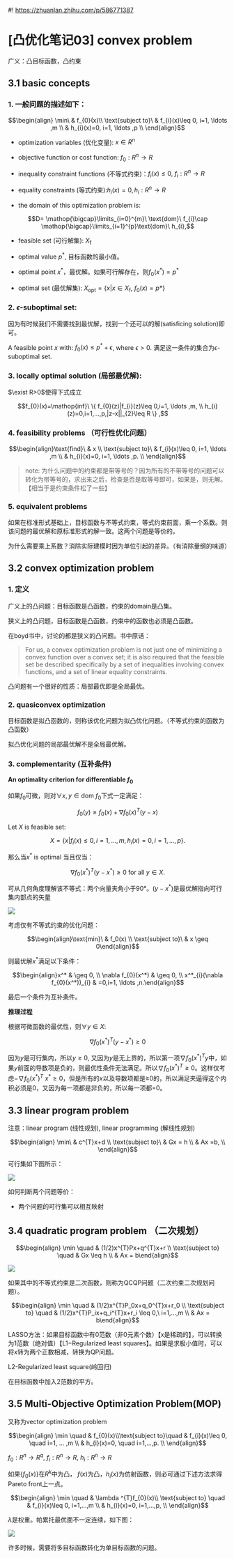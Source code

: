 #! https://zhuanlan.zhihu.com/p/586771387
# [凸优化笔记03] convex problem 

广义：凸目标函数，凸约束

## 3.1 basic concepts

### 1. 一般问题的描述如下：

$$\begin{align} \min\ & f_{0}(x)\\ \text{subject to}\ & f_{i}(x)\leq 0,  i=1, \ldots ,m \\ & h_{i}(x)=0, i=1, \ldots ,p \\ \end{align}$$

+ optimization variables (优化变量): $x \in R^{n}$

+ objective function or cost function: $f_0:R^{n} \rightarrow R$

+ inequality constraint functions (不等式约束)：$f_i(x) \leq 0,\ f_i:R^n \rightarrow R$

+ equality constraints (等式约束):$h_i(x)=0, h_i:R^n \rightarrow R$

+ the domain of this optimization problem is:

$$D= \mathop{\bigcap}\limits_{i=0}^{m}\ \text{dom}\ f_{i}\cap \mathop{\bigcap}\limits_{i=1}^{p}\text{dom}\ h_{i},$$

+ feasible set (可行解集): $X_\text{f}$

+ optimal value $p^*$, 目标函数的最小值。

+ optimal point $x^*$，最优解。如果可行解存在，则$f_0(x^*)=p^*$

+ optimal set (最优解集): $X_{\text{opt}} = \{ x | x \in X_{\text{f}},\ f_0(x) = p*\}$

### 2. $\epsilon$-suboptimal set:

因为有时候我们不需要找到最优解，找到一个还可以的解(satisficing solution)即可。

A feasible point $x$ with: $f_{0}(x)\leq p^{*}+\epsilon$, where $\epsilon > 0$. 满足这一条件的集合为$\epsilon$-suboptimal set.

### 3. locally optimal solution (局部最优解):

$\exist R>0$使得下式成立

$$f_{0}(x)=\mathop{inf}\ \{ f_{0}(z)|f_{i}(z)\leq 0,i=1, \ldots ,m, \\ h_{i}(z)=0,i=1,...,p,|z-x||_{2}\leq R \} ,$$

### 4. feasibility problems （可行性优化问题）

$$\begin{align}\text{find}\ & x \\ \text{subject to}\ & f_{i}(x)\leq 0, i=1, \ldots ,m \\ & h_{i}(x)=0, i=1, \ldots ,p. \\ \end{align}$$

>note: 为什么问题中的约束都是带等号的？因为所有的不带等号的问题可以转化为带等号的，求出来之后，检查是否是取等号即可，如果是，则无解。【相当于是约束条件松了一些】

### 5. equivalent problems

如果在标准形式基础上，目标函数与不等式约束，等式约束前面，乘一个系数。则该问题的最优解和原标准形式的解一致。这两个问题是等价的。

为什么需要乘上系数？消除实际建模时因为单位引起的差异。（有消除量纲的味道）

## 3.2 convex optimization problem

### 1. 定义

广义上的凸问题：目标函数是凸函数，约束的domain是凸集。

狭义上的凸问题，目标函数是凸函数，约束中的函数也必须是凸函数。

在boyd书中，讨论的都是狭义的凸问题。书中原话：

>For us, a convex optimization problem is not just one of minimizing a convex function over a convex set; it is also required that the feasible set be described specifically by a set of inequalities involving
convex functions, and a set of linear equality constraints.

凸问题有一个很好的性质：局部最优即是全局最优。

### 2. quasiconvex optimization

目标函数是拟凸函数的，则称该优化问题为拟凸优化问题。（不等式约束的函数为凸函数）

拟凸优化问题的局部最优解不是全局最优解。

### 3. complementarity (互补条件)

**An optimality criterion for differentiable $f_0$**

如果$f_0$可微，则对$\forall x,y \in \text{dom}\ f_0$下式一定满足：

$$f_{0}(y)\geq f_{0}(x)+ \nabla f_{0}(x)^{T}(y-x)$$

Let $X$ is feasible set:

$$X= \left\{ x|f_{i}(x)\leq 0,i=1, \ldots ,m,h_{i}(x)=0,i=1, \ldots ,p \right\} .$$

那么当$x^{*}$ is optimal 当且仅当：

$$ \nabla f_{0}(x^*)^{T}(y-x^*)\geq 0\ \text{for all}\ y \in X.$$

可从几何角度理解该不等式：两个向量夹角小于90°。$(y-x^*)$是最优解指向可行集内部点的矢量

![](./pictures/note_3/tmpF0E7.png)

考虑仅有不等式约束的优化问题：

$$\begin{align}\text{min}\ & f_0(x) \\
\text{subject to}\ & x \geq 0\end{align}$$

则最优解$x^*$满足以下条件：

$$\begin{align}x^* & \geq 0, \\
 \nabla f_{0}(x^*) & \geq 0, \\
 x^*_{i}(\nabla f_{0}(x^*))_{i} & =0,i=1, \ldots ,n.\end{align}$$

 最后一个条件为互补条件。

 **推理过程**

 根据可微函数的最优性，则$\forall y \in X$:

$$ \nabla f_{0}(x^*)^{T}(y-x^*)\geq 0$$

因为$y$是可行集内，所以$y \geq 0$, 又因为$y$是无上界的，所以第一项$\nabla f_{0}(x^*)^{T} y$中，如果$y$前面的导数项是负的，则最优性条件无法满足。所以$\nabla f_{0}(x^*)^{T} \geq 0$。这样仅考虑$-\nabla f_{0}(x^*)^{T}\ x^* \geq 0$，但是所有的$x$以及导数项都是≥0的，所以满足夹逼得这个内积必须是0，又因为每一项都是非负的，所以每一项都=0。

## 3.3 linear program problem

注意：linear program (线性规划), linear programming (解线性规划)

$$\begin{align} \min\ & c^{T}x+d \\ \text{subject to}\ & Gx = h \\ & Ax =b, \\ \end{align}$$

可行集如下图所示：

![](./pictures/note_3/tmpF0E7.png)

如何判断两个问题等价：

+ 两个问题的可行集可以相互映射

## 3.4 quadratic program problem （二次规划）

$$\begin{align} \min \quad & (1/2)x^{T}Px+q^{T}x+r \\ 
\text{subject to} \quad & Gx \leq h \\
& Ax = b\end{align}$$

![](./pictures/note_3/tmpF078.png)

如果其中的不等式约束是二次函数，则称为QCQP问题（二次约束二次规划问题）。

$$\begin{align} \min \quad & (1/2)x^{T}P_0x+q_0^{T}x+r_0 \\ 
\text{subject to} \quad &  (1/2)x^{T}P_ix+q_i^{T}x+r_i \leq 0,\ i=1,...,m \\
& Ax = b\end{align}$$

LASSO方法：如果目标函数中有0范数（非0元素个数）【x是稀疏的】，可以转换为1范数（绝对值）【L1−Regularized least squares】。如果是求极小值时，可以将$x$转为两个正数相减，转换为QP问题。

L2-Regularized least square(岭回归)

在目标函数中加入2范数的平方。

## 3.5 Multi-Objective Optimization Problem(MOP)

又称为vector optimization problem

$$\begin{align} \min \quad & f_{0}(x)\\\text{subject to}\quad & f_{i}(x)\leq 0, \quad i=1, ... ,m \\ & h_{i}(x)=0, \quad i=1,...,p. \\ \end{align}$$

$f_0:R^n \rightarrow R^q,\ f_i:R^n \rightarrow R,\ h_i:R^n \rightarrow R$

如果$\{f_0(x)\}$在$R^k$中为凸， $f(x)$为凸，$h_i(x)$为仿射函数，则必可通过下述方法求得Pareto front上一点。

$$\begin{align} \min \quad & \lambda ^{T}f_{0}(x)\\ \text{subject to} \quad &  f_{i}(x)\leq 0, i=1,...,m \\  & h_{i}(x)=0, i=1,...,p, \\ \end{align}$$

$\lambda$是权重。帕累托最优面不一定连续，如下图：

![](./pictures/note_3/tmpBC96.png)

许多时候，需要将多目标函数转化为单目标函数的问题。